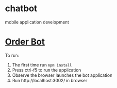 # chatbot
mobile application development
# <a href="https://github.com/iMahalak18/chatbot" target="_blank">Order Bot</a>

To run:

1. The first time run `npm install`
2. Press ctrl-f5 to run the application
3. Observe the browser launches the bot application
4. Run http://localhost:3002/ in browser
